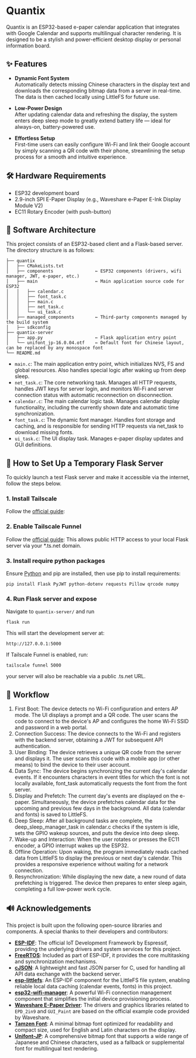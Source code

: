 # Quantix
Quantix is an ESP32-based e-paper calendar application that integrates with Google Calendar and supports multilingual character rendering. It is designed to be a stylish and power-efficient desktop display or personal information board.

## ✨ Features
- **Dynamic Font System**  
  Automatically detects missing Chinese characters in the display text and downloads the corresponding bitmap data from a server in real-time. The data is then cached locally using LittleFS for future use.

- **Low-Power Design**  
  After updating calendar data and refreshing the display, the system enters deep sleep mode to greatly extend battery life — ideal for always-on, battery-powered use.

- **Effortless Setup**  
  First-time users can easily configure Wi-Fi and link their Google account by simply scanning a QR code with their phone, streamlining the setup process for a smooth and intuitive experience.

## 🛠️ Hardware Requirements
* ESP32 development board
* 2.9-inch SPI E-Paper Display (e.g., Waveshare e-Paper E-Ink Display Module V2)
* EC11 Rotary Encoder (with push-button)

## 💾 Software Architecture
This project consists of an ESP32-based client and a Flask-based server.
The directory structure is as follows:

```
├── quantix
│   ├── CMakeLists.txt
│   ├── components                ← ESP32 components (drivers, wifi manager, JWT, e-paper, etc.)
│   ├── main                      ← Main application source code for ESP32
│   │   ├── calendar.c
│   │   ├── font_task.c
│   │   ├── main.c                
│   │   ├── net_task.c            
│   │   └── ui_task.c
│   ├── managed_components        ← Third-party components managed by the build system
│   ├── sdkconfig
├── quantix-server
│   ├── app.py                    ← Flask application entry point    
│   └── unifont_jp-16.0.04.otf    ← Default font for Chinese layout, can be replaced by any monospace font
└── README.md

```
* ```main.c```: The main application entry point, which initializes NVS, FS and global resources. Also handles special logic after waking up from deep sleep.
* ```net_task.c```: The core networking task. Manages all HTTP requests, handles JWT keys for server login, and monitors Wi-Fi and server connection status with automatic reconnection on disconnection.
* ```calendar.c```: The main calendar logic task. Manages calendar display functionality, including the currently shown date and automatic time synchronization.
* ```font_task.c```: The dynamic font manager. Handles font storage and caching, and is responsible for sending HTTP requests via net_task to download missing fonts.
* ```ui_task.c```: The UI display task. Manages e-paper display updates and GUI definitions.

## 🧪 How to Set Up a Temporary Flask Server

To quickly launch a test Flask server and make it accessible via the internet, follow the steps below.

### 1. Install Tailscale

Follow the [official guide](https://tailscale.com/download):

### 2. Enable Tailscale Funnel
Follow the [official guide](https://tailscale.com/kb/1223/funnel):
This allows public HTTP access to your local Flask server via your *.ts.net domain.

### 3. Install require python packages
Ensure [Python](https://www.python.org/downloads/) and pip are installed, then use pip to install requirements:
```
pip install Flask PyJWT python-dotenv requests Pillow qrcode numpy
```

### 4. Run Flask server and expose
Navigate to ```quantix-server/``` and run
```
flask run
```
This will start the development server at:
```
http://127.0.0.1:5000
```
If Tailscale Funnel is enabled, run:
```
tailscale funnel 5000
```
your server will also be reachable via a public .ts.net URL.

## 🔄 Workflow
1. First Boot: The device detects no Wi-Fi configuration and enters AP mode. The UI displays a prompt and a QR code. The user scans the code to connect to the device's AP and configures the home Wi-Fi SSID and password in a web portal.
2. Connection Success: The device connects to the Wi-Fi and registers with the backend server, obtaining a JWT for subsequent API authentication.
3. User Binding: The device retrieves a unique QR code from the server and displays it. The user scans this code with a mobile app (or other means) to bind the device to their user account.
4. Data Sync: The device begins synchronizing the current day's calendar events. If it encounters characters in event titles for which the font is not locally available, font_task automatically requests the font from the font server.
5. Display and Prefetch: The current day's events are displayed on the e-paper. Simultaneously, the device prefetches calendar data for the upcoming and previous few days in the background. All data (calendar and fonts) is saved to LittleFS.
6. Deep Sleep: After all background tasks are complete, the deep_sleep_manager_task in calendar.c checks if the system is idle, sets the GPIO wakeup sources, and puts the device into deep sleep.
7. Wake-up and Interaction: When the user rotates or presses the EC11 encoder, a GPIO interrupt wakes up the ESP32.
8. Offline Operation: Upon waking, the program immediately reads cached data from LittleFS to display the previous or next day's calendar. This provides a responsive experience without waiting for a network connection.
9. Resynchronization: While displaying the new date, a new round of data prefetching is triggered. The device then prepares to enter sleep again, completing a full low-power work cycle.
   
## 🔊 Acknowledgements

This project is built upon the following open-source libraries and components. A special thanks to their developers and contributors:

*   [**ESP-IDF**](https://github.com/espressif/esp-idf): The official IoT Development Framework by Espressif, providing the underlying drivers and system services for this project.  
*   [**FreeRTOS**](https://www.freertos.org/): Included as part of ESP-IDF, it provides the core multitasking and synchronization mechanisms.  
*   [**cJSON**](https://github.com/DaveGamble/cJSON): A lightweight and fast JSON parser for C, used for handling all API data exchange with the backend server.  
*   [**esp-littlefs**](https://github.com/joltwallet/esp_littlefs): An ESP-IDF component for the LittleFS file system, enabling reliable local data caching (calendar events, fonts) in this project.  
*   [**esp32-wifi-manager**](https://github.com/tonyp7/esp32-wifi-manager): A powerful Wi-Fi connection management component that simplifies the initial device provisioning process.  
*   [**Waveshare E-Paper Driver**](https://www.waveshare.com/wiki/2.9inch_e-Paper_Module_Manual): The drivers and graphics libraries related to `EPD_2in9` and `GUI_Paint` are based on the official example code provided by Waveshare.  
*   [**Tamzen Font**](https://github.com/sunaku/tamzen-font): A minimal bitmap font optimized for readability and compact size, used for English and Latin characters on the display.  
*   [**Unifont-JP**](https://unifoundry.com/unifont/index.html): A comprehensive bitmap font that supports a wide range of Japanese and Chinese characters, used as a fallback or supplemental font for multilingual text rendering.
